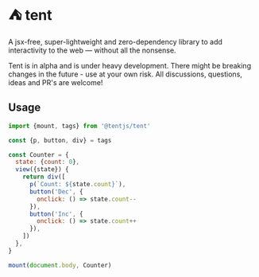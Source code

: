 # ⛺ tent

A jsx-free, super-lightweight and zero-dependency library to add interactivity to the web &mdash; without all the nonsense.

Tent is in alpha and is under heavy development. There might be breaking changes in the future - use at your own risk. All discussions, questions, ideas and PR's are welcome!

## Usage

```js
import {mount, tags} from '@tentjs/tent'

const {p, button, div} = tags

const Counter = {
  state: {count: 0},
  view({state}) {
    return div([
      p(`Count: ${state.count}`),
      button('Dec', {
        onclick: () => state.count--
      }),
      button('Inc', {
        onclick: () => state.count++
      }),
    ])
  },
}

mount(document.body, Counter)
```
